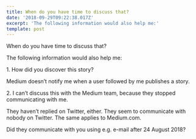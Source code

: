 ```yaml
---
title: When do you have time to discuss that?
date: '2018-09-29T09:22:38.017Z'
excerpt: 'The following information would also help me:'
template: post
---
```

When do you have time to discuss that?

The following information would also help me:

1\. How did you discover this story?

Medium doesn’t notify me when a user followed by me publishes a story.

2\. I can’t discuss this with the Medium team, because they stopped communicating with me.

They haven’t replied on Twitter, either. They seem to communicate with nobody on Twitter. The same applies to Medium.com.

Did they communicate with you using e.g. e-mail after 24 August 2018?
